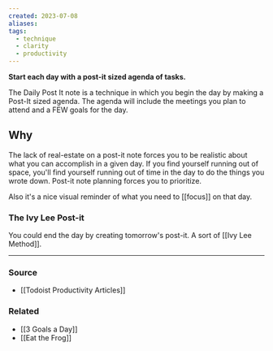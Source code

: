 ```yaml
---
created: 2023-07-08
aliases: 
tags:
  - technique
  - clarity
  - productivity
---
```

**Start each day with a post-it sized agenda of tasks.**

The Daily Post It note is a technique in which you begin the day by making a Post-It sized agenda. The agenda will include the meetings you plan to attend and a FEW goals for the day.

## Why

The lack of real-estate on a post-it note forces you to be realistic about what you can accomplish in a given day. If you find yourself running out of space, you'll find yourself running out of time in the day to do the things you wrote down. Post-it note planning forces you to prioritize. 

Also it's a nice visual reminder of what you need to [[focus]] on that day.

### The Ivy Lee Post-it
You could end the day by creating tomorrow's post-it. A sort of [[Ivy Lee Method]].

****
### Source
- [[Todoist Productivity Articles]]

### Related
- [[3 Goals a Day]] 
- [[Eat the Frog]]